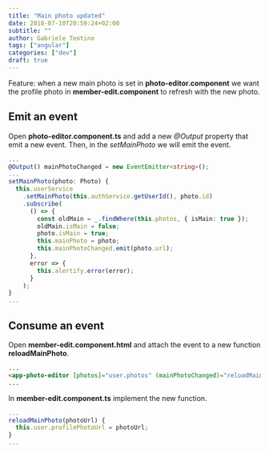 ```yaml
---
title: "Main photo updated"
date: 2018-07-10T20:59:24+02:00
subtitle: ""
author: Gabriele Teotino
tags: ["angular"]
categories: ["dev"]
draft: true
---
```


<!--more-->

Feature: when a new main photo is set in **photo-editor.component** we want the profile photo in **member-edit.component** to refresh with the new photo.

## Emit an event

Open **photo-editor.component.ts** and add a new *@Output* property that emit a new event. Then, in the *setMainPhoto* we will emit the event.

```typescript
...
@Output() mainPhotoChanged = new EventEmitter<string>();
...
setMainPhoto(photo: Photo) {
  this.userService
    .setMainPhoto(this.authService.getUserId(), photo.id)
    .subscribe(
      () => {
        const oldMain = _.findWhere(this.photos, { isMain: true });
        oldMain.isMain = false;
        photo.isMain = true;
        this.mainPhoto = photo;
        this.mainPhotoChanged.emit(photo.url);
      },
      error => {
        this.alertify.error(error);
      }
    );
}
...
```

## Consume an event

Open **member-edit.component.html** and attach the event to a new function **reloadMainPhoto**.

```html
...
<app-photo-editor [photos]="user.photos" (mainPhotoChanged)="reloadMainPhoto($event)"></app-photo-editor>
...
```

In **member-edit.component.ts** implement the new function.

```typescript
...
reloadMainPhoto(photoUrl) {
  this.user.profilePhotoUrl = photoUrl;
}
...
```

